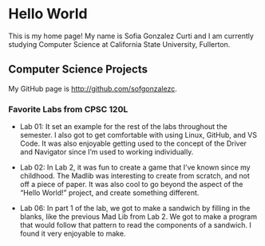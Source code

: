 # Hello World
This is my home page! My name is Sofia Gonzalez Curti and I am currently studying Computer Science at California State University, Fullerton.

## Computer Science Projects
My GitHub page is http://github.com/sofgonzalezc.

### Favorite Labs from CPSC 120L
* Lab 01:
  It set an example for the rest of the labs throughout the semester. I also got to get comfortable with using Linux, GitHub, and VS Code. It was also enjoyable getting used to the concept of the Driver and Navigator since I’m used to working individually. 


* Lab 02:
  In Lab 2, it was fun to create a game that I’ve known since my childhood. The Madlib was interesting to create from scratch, and not off a piece of paper. It was also cool to go beyond the aspect of the “Hello World!” project, and create something different. 


* Lab 06: 
  In part 1 of the lab, we got to make a sandwich by filling in the blanks, like the previous Mad Lib from Lab 2. We got to make a program that would follow that pattern to read the components of a sandwich. I found it very enjoyable to make.
